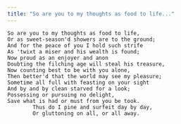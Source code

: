 ```yaml
---
title: "So are you to my thoughts as food to life..."
---
```


	So are you to my thoughts as food to life,
	Or as sweet-season'd showers are to the ground;
	And for the peace of you I hold such strife
	As 'twixt a miser and his wealth is found;
	Now proud as an enjoyer and anon
	Doubting the filching age will steal his treasure,
	Now counting best to be with you alone,
	Then better'd that the world may see my pleasure;
	Sometime all full with feasting on your sight
	And by and by clean starved for a look;
	Possessing or pursuing no delight,
	Save what is had or must from you be took.
			Thus do I pine and surfeit day by day,
			Or gluttoning on all, or all away.

